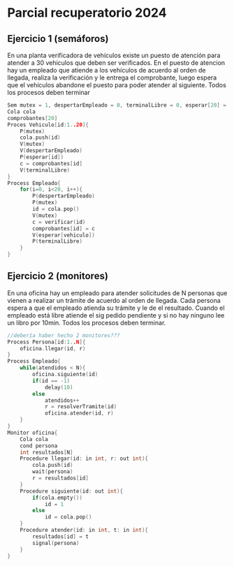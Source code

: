 # Parcial recuperatorio 2024
## Ejercicio 1 (semáforos)
En una planta verificadora de vehículos existe un puesto de atención para atender a 30 vehiculos que deben ser verificados. En
el puesto de atencion hay un empleado que atiende a los vehículos de acuerdo al orden de llegada, realiza la verificación y le
entrega el comprobante, luego espera que el vehículos abandone el puesto para poder atender al siguiente. Todos los procesos
deben terminar
```cpp
Sem mutex = 1, despertarEmpleado = 0, terminalLibre = 0, esperar[20] = {[20]0}
Cola cola
comprobantes[20]
Proces Vehiculo[id:1..20]{
    P(mutex)
    cola.push(id)
    V(mutex)
    V(despertarEmpleado)
    P(esperar[id])
    c = comprobantes[id]
    V(terminalLibre)
}
Process Empleado{
    for(i=0, i<20, i++){
        P(despertarEmpleado)
        P(mutex)
        id = cola.pop()
        V(mutex)
        c = verificar(id)
        comprobantes[id] = c
        V(esperar[vehiculo])
        P(terminalLibre)
    }
}
```
## Ejercicio 2 (monitores)
En una oficina hay un empleado para atender solicitudes de N personas que vienen a realizar un trámite de acuerdo al orden
de llegada. Cada persona espera a que el empleado atienda su trámite y le de el resultado. Cuando el empleado está libre atiende
el sig pedido pendiente y si no hay ninguno lee un libro por 10min. Todos los procesos deben terminar.
```cpp
//debería haber hecho 2 monitores???
Process Persona[id:1..N]{
    oficina.llegar(id, r)
}
Process Empleado{
    while(atendidos < N){
        oficina.siguiente(id)
        if(id == -1)
            delay(10)
        else
            atendidos++
            r = resolverTramite(id)
            oficina.atender(id, r)
    }
}
Monitor oficina{
    Cola cola
    cond persona
    int resultados[N]
    Procedure llegar(id: in int, r: out int){
        cola.push(id)
        wait(persona)
        r = resultados[id]
    }
    Procedure siguiente(id: out int){
        if(cola.empty())
            id = 1
        else
            id = cola.pop()
    }
    Procedure atender(id: in int, t: in int){
        resultados[id] = t
        signal(persona)
    }
}
```